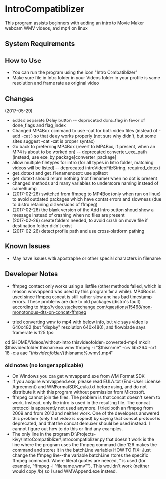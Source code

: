 # IntroCompatiblizer
This program assists beginners with adding an intro to Movie Maker webcam WMV videos, and mp4 on linux

## System Requirements

## How to Use
* You can run the program using the icon "Intro Combatiblizer"
* Make sure file in Intro folder in your Videos folder in your profile is same resolution and frame rate as original video

## Changes
(2017-05-29)
* added separate Delay button
-- deprecated done_flag in favor of done_flags and flag_index
* Changed MP4Box command to use -cat for both video files (instead of -add <file1> -cat <file2>) so that delay works properly (not sure why didn't, but some sites suggest -cat <file1> -cat <file2> is proper syntax)
* Go back to preferring MP4Box (revert to MP4Box, if present, when an MP4 is about to be worked on)
-- deprecated converter_exe_path (instead, use exe_by_package[converter_package]
* allow multiple filetypes for intro (for all types in Intro folder, matching videos will be listed)
-- deprecated introVideoFileString, required_dotext
* get_dotext and get_filenamenoext: use splitext
* get_dotext should return nothing (not filename) when no dot is present
* changed methods and many variables to underscore naming instead of camelhump
* (2017-02-26) switched from ffmpeg to MP4Box (only when run on linux) to avoid outdated packages which have contat errors and slowness (due to distro retaining old versions of ffmpeg)
* (2017-02-26) the blank version of the Add Intro button shoud show a message instead of crashing when no files are present
* (2017-02-26) create folders needed, to avoid crash on move file if destination folder didn't exist
* (2017-02-26) detect profile path and use cross-platform pathing

## Known Issues
* May have issues with apostraphe or other special characters in filename

## Developer Notes
* ffmpeg contact only works using a listfile (other methods failed, which is reason wmvappend was used by this program for a while).
MP4Box is used since ffmpeg concat is still rather slow and has bad timestamp errors. These problems are due to old packages (distro's fault) according to http://video.stackexchange.com/questions/15468/non-monotonous-dts-on-concat-ffmpeg

* tried converting wmv to mp4 with below info, but vlc says video is 640x482 (but "display" resolution 640x480), and flowblade says framerate is 125 fps:

cd $HOME/Videos/without-intro
thisvideofolder=converted-mp4
mkdir $thisvideofolder
thisname=x.wmv
ffmpeg -i "$thisname" -c:v libx264 -crf 18 -c:a aac "$thisvideofolder/${thisname%.wmv}.mp4"

### old notes (no longer applicable)
* On Windows you can get wmvappend.exe from WM Format SDK
* If you acquire wmvappend.exe, please read EULA.txt (End-User License Agreement) and WMFormatSDK_eula.txt before using, and do not distribute it with this program without permission from Microsoft.
* ffmpeg cannot join the files. The problem is that concat doesn't seem to work. Instead, only the intro is used in the resulting file. The concat protocol is apparently not used anymore. I tried both an ffmpeg from 2009 and from 2012 and neither work.
One of the developers answered this problem (only first video is copied) by saying that concat protocol is deprecated,
and that the concat demuxer should be used instead. I cannot figure out how to do this or find any examples.
* The only line in the program D:\Projects-kivy\IntroCompatiblizer\introcompatiblizer.py
that doesn't work is the line where the program uses the ffmpeg command (line 126 makes the command and stores it in the batchLine variable)
HOW TO FIX: Just change the ffmpeg line--the variable batchLine stores the specific ffmpeg command. Where literal quotes are needed, \" is used (for example, "ffmpeg -i \"filename.wmv\"").
This wouldn't work (neither would copy /b) so I used WMVAppend.exe instead.


